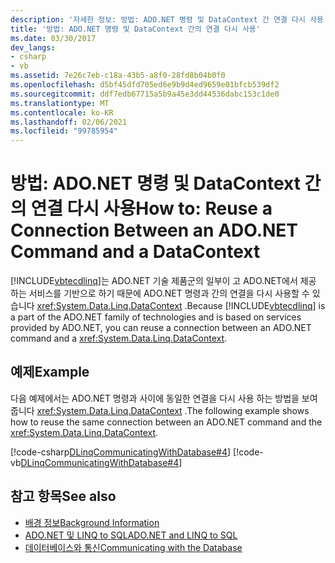 ```yaml
---
description: '자세한 정보: 방법: ADO.NET 명령 및 DataContext 간 연결 다시 사용'
title: '방법: ADO.NET 명령 및 DataContext 간의 연결 다시 사용'
ms.date: 03/30/2017
dev_langs:
- csharp
- vb
ms.assetid: 7e26c7eb-c18a-43b5-a8f0-28fd8b04b0f0
ms.openlocfilehash: d5bf45dfd705ed6e9b9d4ed9659e01bfcb539df2
ms.sourcegitcommit: ddf7edb67715a5b9a45e3dd44536dabc153c1de0
ms.translationtype: MT
ms.contentlocale: ko-KR
ms.lasthandoff: 02/06/2021
ms.locfileid: "99785954"
---
```

# <a name="how-to-reuse-a-connection-between-an-adonet-command-and-a-datacontext"></a><span data-ttu-id="e5cac-103">방법: ADO.NET 명령 및 DataContext 간의 연결 다시 사용</span><span class="sxs-lookup"><span data-stu-id="e5cac-103">How to: Reuse a Connection Between an ADO.NET Command and a DataContext</span></span>

<span data-ttu-id="e5cac-104">[!INCLUDE[vbtecdlinq](../../../../../../includes/vbtecdlinq-md.md)]는 ADO.NET 기술 제품군의 일부이 고 ADO.NET에서 제공 하는 서비스를 기반으로 하기 때문에 ADO.NET 명령과 간의 연결을 다시 사용할 수 있습니다 <xref:System.Data.Linq.DataContext> .</span><span class="sxs-lookup"><span data-stu-id="e5cac-104">Because [!INCLUDE[vbtecdlinq](../../../../../../includes/vbtecdlinq-md.md)] is a part of the ADO.NET family of technologies and is based on services provided by ADO.NET, you can reuse a connection between an ADO.NET command and a <xref:System.Data.Linq.DataContext>.</span></span>  
  
## <a name="example"></a><span data-ttu-id="e5cac-105">예제</span><span class="sxs-lookup"><span data-stu-id="e5cac-105">Example</span></span>  

 <span data-ttu-id="e5cac-106">다음 예제에서는 ADO.NET 명령과 사이에 동일한 연결을 다시 사용 하는 방법을 보여 줍니다 <xref:System.Data.Linq.DataContext> .</span><span class="sxs-lookup"><span data-stu-id="e5cac-106">The following example shows how to reuse the same connection between an ADO.NET command and the <xref:System.Data.Linq.DataContext>.</span></span>  
  
 [!code-csharp[DLinqCommunicatingWithDatabase#4](../../../../../../samples/snippets/csharp/VS_Snippets_Data/DLinqCommunicatingWithDatabase/cs/Program.cs#4)]
 [!code-vb[DLinqCommunicatingWithDatabase#4](../../../../../../samples/snippets/visualbasic/VS_Snippets_Data/DLinqCommunicatingWithDatabase/vb/Module1.vb#4)]  
  
## <a name="see-also"></a><span data-ttu-id="e5cac-107">참고 항목</span><span class="sxs-lookup"><span data-stu-id="e5cac-107">See also</span></span>

- [<span data-ttu-id="e5cac-108">배경 정보</span><span class="sxs-lookup"><span data-stu-id="e5cac-108">Background Information</span></span>](background-information.md)
- [<span data-ttu-id="e5cac-109">ADO.NET 및 LINQ to SQL</span><span class="sxs-lookup"><span data-stu-id="e5cac-109">ADO.NET and LINQ to SQL</span></span>](ado-net-and-linq-to-sql.md)
- [<span data-ttu-id="e5cac-110">데이터베이스와 통신</span><span class="sxs-lookup"><span data-stu-id="e5cac-110">Communicating with the Database</span></span>](communicating-with-the-database.md)
